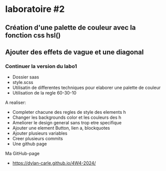 # laboratoire #2
## Création d'une palette de couleur avec la fonction css hsl()
## Ajouter des effets de vague et une diagonal

### Continuer la version du labo1
 - Dossier saas
 - style.scss
 - Utilisatin de differentes techniques pour elaborer une palette de couleur
 - Utilisation de la regle 60-30-10
 
A realiser:
 - Completer chacune des regles de style des elements h
 - Changer les backgrounds color et les couleurs des h
 - Ameliorer le design general sans trop etre specifique
 - Ajouter une element Button, lien a, blockquotes
 - Ajouter plusieurs variables
 - Creer plusieurs commits
 - Une github page

Ma GitHub-page 
 - https://dylan-carle.github.io/4W4-2024/